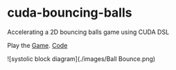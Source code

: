 # cuda-bouncing-balls
Accelerating a 2D bouncing balls game using CUDA DSL

Play the [Game](https://covidchaos.github.io/). [Code](https://github.com/sundar7D0/covid-chaos)

![systolic block diagram](./images/Ball Bounce.png)
